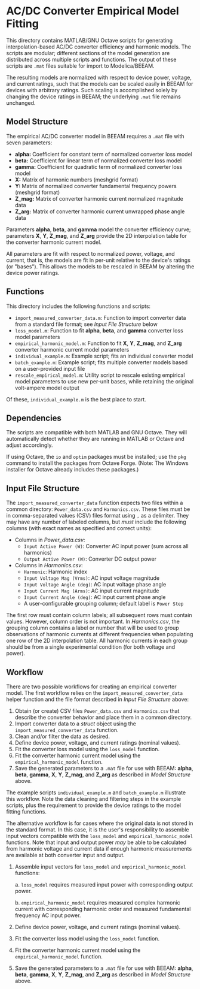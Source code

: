 AC/DC Converter Empirical Model Fitting
=======================================

This directory contains MATLAB/GNU Octave scripts for generating
interpolation-based AC/DC converter efficiency and harmonic models. The scripts
are modular; different sections of the model generation are distributed across
multiple scripts and functions. The output of these scripts are `.mat` files
suitable for import to Modelica/BEEAM.

The resulting models are normalized with respect to device power, voltage, and
current ratings, such that the models can be scaled easily in BEEAM for devices
with arbitrary ratings. Such scaling is accomplished solely by changing the
device ratings in BEEAM; the underlying `.mat` file remains unchanged.

Model Structure
---------------

The empirical AC/DC converter model in BEEAM requires a `.mat` file with seven
parameters:

- **alpha:** Coefficient for constant term of normalized converter loss model
- **beta:** Coefficient for linear term of normalized converter loss model
- **gamma:** Coefficient for quadratic term of normalized converter loss model
- **X:** Matrix of harmonic numbers (meshgrid format)
- **Y:** Matrix of normalized converter fundamental frequency powers (meshgrid format)
- **Z_mag:** Matrix of converter harmonic current normalized magnitude data
- **Z_arg:** Matrix of converter harmonic current unwrapped phase angle data

Parameters **alpha**, **beta**, and **gamma** model the converter efficiency
curve; parameters **X**, **Y**, **Z_mag**, and **Z_arg** provide the 2D
interpolation table for the converter harmonic current model.

All parameters are fit with respect to normalized power, voltage, and current,
that is, the models are fit in per-unit relative to the device's ratings (or
"bases"). This allows the models to be rescaled in BEEAM by altering the device
power ratings.

Functions
---------

This directory includes the following functions and scripts:

- `import_measured_converter_data.m`: Function to import converter data from
  a standard file format; see *Input File Structure* below
- `loss_model.m`: Function to fit **alpha**, **beta**, and **gamma** converter
  loss model parameters
- `empirical_harmonic_model.m`: Function to fit **X**, **Y**, **Z_mag**, and
  **Z_arg** converter harmonic current model parameters
- `individual_example.m`: Example script; fits an individual converter model
- `batch_example.m`: Example script; fits multiple converter models based on a
  user-provided input file
- `rescale_empirical_model.m`: Utility script to rescale existing empirical
  model parameters to use new per-unit bases, while retaining the original
  volt-ampere model output

Of these, `individual_example.m` is the best place to start.

Dependencies
------------

The scripts are compatible with both MATLAB and GNU Octave. They will
automatically detect whether they are running in MATLAB or Octave and adjust
accordingly.

If using Octave, the `io` and `optim` packages must be installed; use the `pkg`
command to install the packages from Octave Forge. (Note: The Windows installer
for Octave already includes these packages.)

Input File Structure
--------------------

The `import_measured_converter_data` function expects two files within a common
directory: `Power_data.csv` and `Harmonics.csv`. These files must be in
comma-separated values (CSV) files format using `,` as a delimiter. They may
have any number of labeled columns, but *must* include the following columns
(with exact names as specified and correct units):

- Columns in *Power_data.csv*:
  - `Input Active Power (W)`: Converter AC input power (sum across all harmonics)
  - `Output Active Power (W)`: Converter DC output power
- Columns in *Harmonics.csv*:
  - `Harmonic`: Harmonic index
  - `Input Voltage Mag (Vrms)`: AC input voltage magnitude
  - `Input Voltage Angle (deg)`: AC input voltage phase angle
  - `Input Current Mag (Arms)`: AC input current magnitude
  - `Input Current Angle (deg)`: AC input current phase angle
  - A user-configurable grouping column; default label is `Power Step`

The first row must contain column labels; all subsequent rows must contain
values. However, column order is not important. In *Harmonics.csv*, the grouping
column contains a label or number that will be used to group observations of
harmonic currents at different frequencies when populating one row of the 2D
interpolation table. All harmonic currents in each group should be from a single
experimental condition (for both voltage and power).

Workflow
--------

There are two possible workflows for creating an empirical converter model. The
first workflow relies on the `import_measured_converter_data` helper function
and the file format described in *Input File Structure* above:

1. Obtain (or create) CSV files `Power_data.csv` and `Harmonics.csv` that
   describe the converter behavior and place them in a common directory.
2. Import converter data to a *struct* object using the 
   `import_measured_converter_data` function.
3. Clean and/or filter the data as desired.
4. Define device power, voltage, and current ratings (nominal values).
5. Fit the converter loss model using the `loss_model` function.
6. Fit the converter harmonic current model using the `empirical_harmonic_model`
   function.
7. Save the generated parameters to a `.mat` file for use with BEEAM: **alpha**,
   **beta**, **gamma**, **X**, **Y**, **Z_mag**, and **Z_arg** as described in
   *Model Structure* above.

The example scripts `individual_example.m` and `batch_example.m` illustrate this
workflow. Note the data cleaning and filtering steps in the example scripts,
plus the requirement to provide the device ratings to the model fitting
functions.

The alternative workflow is for cases where the original data is not stored in
the standard format. In this case, it is the user's responsibility to assemble
input vectors compatible with the `loss_model` and `empirical_harmonic_model`
functions. Note that input and output power *may* be able to be calculated from
harmonic voltage and current data if enough harmonic measurements are available
at both converter input and output.

1. Assemble input vectors for `loss_model` and `empirical_harmonic_model`
   functions:
   
   a. `loss_model` requires measured input power with corresponding output
      power.
      
   b. `empirical_harmonic_model` requires measured complex harmonic current with
      corresponding harmonic order and measured fundamental frequency AC input
      power.
      
2. Define device power, voltage, and current ratings (nominal values).
3. Fit the converter loss model using the `loss_model` function.
4. Fit the converter harmonic current model using the `empirical_harmonic_model`
   function.
5. Save the generated parameters to a `.mat` file for use with BEEAM: **alpha**,
   **beta**, **gamma**, **X**, **Y**, **Z_mag**, and **Z_arg** as described in
   *Model Structure* above.